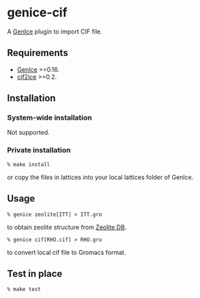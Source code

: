 # genice-cif

A [GenIce](https://github.com/vitroid/GenIce) plugin to import CIF file.

## Requirements

* [GenIce](https://github.com/vitroid/GenIce) >=0.16.
* [cif2ice](https://github.com/vitroid/cif2ice) >=0.2.

## Installation

### System-wide installation

Not supported.

### Private installation

    % make install
or copy the files in lattices into your local lattices folder of GenIce.

## Usage

	% genice zeolite[ITT] > ITT.gro
to obtain zeolite structure from [Zeolite DB](http://www.iza-structure.org/IZA-SC).

	% genice cif[RHO.cif] > RHO.gro
to convert local cif file to Gromacs format.

## Test in place

    % make test
